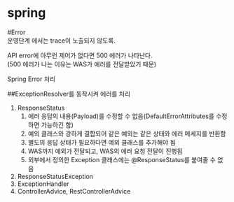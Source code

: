 # spring

#Error  
운영단계 에서는 trace이 노출되지 않도록.

API error에 아무런 제어가 없다면 500 에러가 나타난다.  
(500 에러가 나는 이유는 WAS가 에러를 전달받았기 때문)


Spring Error 처리  
  
##ExceptionResolver를 동작시켜 에러를 처리  
  1. ResponseStatus  
     1. 에러 응답의 내용(Payload)를 수정할 수 없음(DefaultErrorAttributes를 수정하면 가능하긴 함)  
     2. 예외 클래스와 강하게 결합되어 같은 예외는 같은 상태와 에러 메세지를 반환함  
     3. 별도의 응답 상태가 필요하다면 예외 클래스를 추가해야 됨  
     4. WAS까지 예외가 전달되고, WAS의 에러 요청 전달이 진행됨  
     5. 외부에서 정의한 Exception 클래스에는 @ResponseStatus를 붙여줄 수 없음  
  3. ResponseStatusException  
  4. ExceptionHandler  
  5. ControllerAdvice, RestControllerAdvice  
